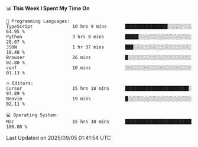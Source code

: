 <!--START_SECTION:waka-->
📊 **This Week I Spent My Time On** 

```text
💬 Programming Languages: 
TypeScript               10 hrs 9 mins       ████████████████░░░░░░░░░   64.95 % 
Python                   3 hrs 8 mins        █████░░░░░░░░░░░░░░░░░░░░   20.07 % 
JSON                     1 hr 37 mins        ███░░░░░░░░░░░░░░░░░░░░░░   10.40 % 
Browser                  26 mins             █░░░░░░░░░░░░░░░░░░░░░░░░   02.80 % 
conf                     10 mins             ░░░░░░░░░░░░░░░░░░░░░░░░░   01.13 % 

🔥 Editors: 
Cursor                   15 hrs 18 mins      ████████████████████████░   97.89 % 
Neovim                   19 mins             █░░░░░░░░░░░░░░░░░░░░░░░░   02.11 % 

💻 Operating System: 
Mac                      15 hrs 38 mins      █████████████████████████   100.00 % 
```


 Last Updated on 2025/09/05 01:41:54 UTC
<!--END_SECTION:waka-->
